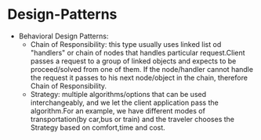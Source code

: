 # Design-Patterns

- Behavioral Design Patterns:
	- Chain of Responsibility: this type usually uses linked list od "handlers" or chain of nodes that handles particular request.Client 
      passes a request to a group of linked objects and expects to be proceed/solved from one of them. If the node/handler cannot handle         the request it passes to his next node/object in the chain, therefore Chain of Responsibility.
	- Strategy: multiple algorithms/options that can  be used interchangeably, and we let the client application pass the algorithm.For an example, we have different modes of transportation(by car,bus or train) and the traveler chooses the Strategy based on comfort,time and cost.
